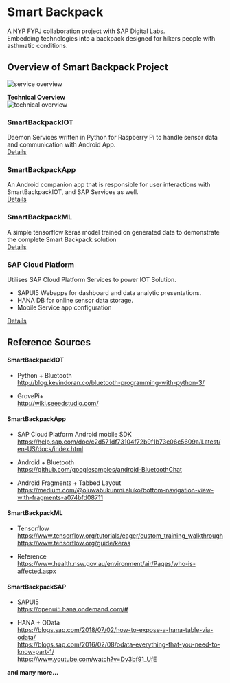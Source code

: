 # Smart Backpack
A NYP FYPJ collaboration project with SAP Digital Labs.  
Embedding technologies into a backpack designed for hikers people with asthmatic conditions.

## Overview of Smart Backpack Project
![service overview](https://github.com/c0j0s/SmartBackpack/blob/master/Documentations/0_service_overview.jpeg)  

__Technical Overview__  
![technical overview](https://github.com/c0j0s/SmartBackpack/blob/master/Documentations/1_integrated_overview.jpeg)


### SmartBackpackIOT
Daemon Services written in Python for Raspberry Pi to handle sensor data and communication with Android App.  
[Details](https://github.com/c0j0s/SmartBackpack/blob/master/SmartBackpackIOT/README.md)

### SmartBackpackApp
An Android companion app that is responsible for user interactions with SmartBackpackIOT, and SAP Services as well.  
[Details](https://github.com/c0j0s/SmartBackpack/blob/master/SmartBackpackApp/README.MD)  

### SmartBackpackML
A simple tensorflow keras model trained on generated data to demonstrate the complete Smart Backpack solution  
[Details](https://github.com/c0j0s/SmartBackpack/blob/master/SmartBackpackML/README.md)

### SAP Cloud Platform
Utilises SAP Cloud Platform Services to power IOT Solution.
- SAPUI5 Webapps for dashboard and data analytic presentations.
- HANA DB for online sensor data storage.  
- Mobile Service app configuration

[Details](https://github.com/c0j0s/SmartBackpack/blob/master/SmartBackpackSAP/README.md)

## Reference Sources
#### SmartBackpackIOT
- Python + Bluetooth  
http://blog.kevindoran.co/bluetooth-programming-with-python-3/

- GrovePi+  
http://wiki.seeedstudio.com/

#### SmartBackpackApp
- SAP Cloud Platform Android mobile SDK  
https://help.sap.com/doc/c2d571df73104f72b9f1b73e06c5609a/Latest/en-US/docs/index.html 

- Android + Bluetooth  
https://github.com/googlesamples/android-BluetoothChat

- Android Fragments + Tabbed Layout  
https://medium.com/@oluwabukunmi.aluko/bottom-navigation-view-with-fragments-a074bfd08711

#### SmartBackpackML
- Tensorflow  
https://www.tensorflow.org/tutorials/eager/custom_training_walkthrough    
https://www.tensorflow.org/guide/keras 

- Reference  
https://www.health.nsw.gov.au/environment/air/Pages/who-is-affected.aspx  

#### SmartBackpackSAP
- SAPUI5  
https://openui5.hana.ondemand.com/#

- HANA + OData  
https://blogs.sap.com/2018/07/02/how-to-expose-a-hana-table-via-odata/  
https://blogs.sap.com/2016/02/08/odata-everything-that-you-need-to-know-part-1/  
https://www.youtube.com/watch?v=Dv3bf91_UfE

__and many more...__